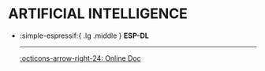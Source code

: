 # ARTIFICIAL INTELLIGENCE

<div class="grid cards" markdown>

-   :simple-espressif:{ .lg .middle } __ESP-DL__

    ---

    [:octicons-arrow-right-24: <a href="https://docs.espressif.com/projects/esp-dl/en/latest/getting_started/readme.html" target="_blank"> Online Doc </a>](#)

</div>